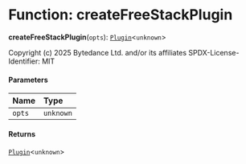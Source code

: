 # Function: createFreeStackPlugin

**createFreeStackPlugin**(`opts`): [`Plugin`](/auto-docs/free-layout-editor/variables/Plugin-1.md)<`unknown`>

Copyright (c) 2025 Bytedance Ltd. and/or its affiliates
SPDX-License-Identifier: MIT

#### Parameters

| Name | Type |
| :------ | :------ |
| `opts` | `unknown` |

#### Returns

[`Plugin`](/auto-docs/free-layout-editor/variables/Plugin-1.md)<`unknown`>
